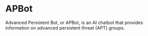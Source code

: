 # APBot
Advanced Persistent Bot, or APBot, is an AI chatbot that provides information on advanced persistent threat (APT) groups.
